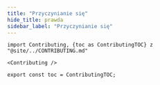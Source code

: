 ```yaml
---
title: "Przyczynianie się"
hide_title: prawda
sidebar_label: "Przyczynianie się"
---
```


```mdx-code-block
import Contributing, {toc as ContributingTOC} z "@site/../CONTRIBUTING.md"

<Contributing />

export const toc = ContributingTOC;
```
